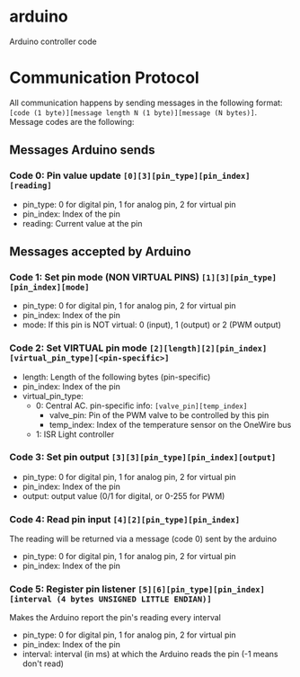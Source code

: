 # arduino

Arduino controller code

# Communication Protocol
All communication happens by sending messages in the following format: `[code (1 byte)][message length N (1 byte)][message (N bytes)]`. Message codes are the following:

## Messages Arduino sends
### Code 0: Pin value update `[0][3][pin_type][pin_index][reading]`
- pin_type: 0 for digital pin, 1 for analog pin, 2 for virtual pin
- pin_index: Index of the pin
- reading: Current value at the pin

## Messages accepted by Arduino
### Code 1: Set pin mode (NON VIRTUAL PINS) `[1][3][pin_type][pin_index][mode]`
- pin_type: 0 for digital pin, 1 for analog pin, 2 for virtual pin
- pin_index: Index of the pin
- mode: If this pin is NOT virtual: 0 (input), 1 (output) or 2 (PWM output)

### Code 2: Set VIRTUAL pin mode `[2][length][2][pin_index][virtual_pin_type][<pin-specific>]`
- length: Length of the following bytes (pin-specific)
- pin_index: Index of the pin
- virtual_pin_type:
    - 0: Central AC. pin-specific info: `[valve_pin][temp_index]`
        - valve_pin: Pin of the PWM valve to be controlled by this pin
        - temp_index: Index of the temperature sensor on the OneWire bus
    - 1: ISR Light controller

### Code 3: Set pin output `[3][3][pin_type][pin_index][output]`
- pin_type: 0 for digital pin, 1 for analog pin, 2 for virtual pin
- pin_index: Index of the pin
- output: output value (0/1 for digital, or 0-255 for PWM)

### Code 4: Read pin input `[4][2][pin_type][pin_index]`
The reading will be returned via a message (code 0) sent by the arduino
- pin_type: 0 for digital pin, 1 for analog pin, 2 for virtual pin
- pin_index: Index of the pin

### Code 5: Register pin listener `[5][6][pin_type][pin_index][interval (4 bytes UNSIGNED LITTLE ENDIAN)]`
Makes the Arduino report the pin's reading every interval
- pin_type: 0 for digital pin, 1 for analog pin, 2 for virtual pin
- pin_index: Index of the pin
- interval: interval (in ms) at which the Arduino reads the pin (-1 means don't read)
